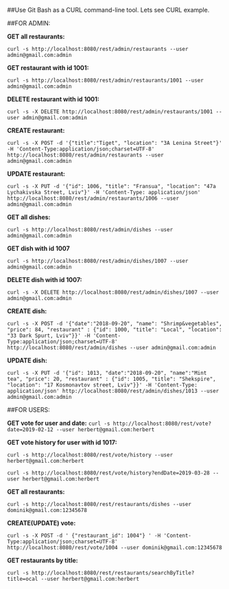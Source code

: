 ##Use Git Bash as a CURL command-line tool. Lets see CURL example.


##FOR ADMIN:

**GET all restaurants:**

 `curl -s http://localhost:8080/rest/admin/restaurants --user admin@gmail.com:admin`
 
**GET restaurant with id 1001:**

 `curl -s http://localhost:8080/rest/admin/restaurants/1001 --user admin@gmail.com:admin` 
 
 **DELETE restaurant with id 1001:**
 
 `curl -s -X DELETE http://localhost:8080/rest/admin/restaurants/1001 --user admin@gmail.com:admin`
 
**CREATE restaurant:**

 `curl -s -X POST -d '{"title":"Tiget", "location": "3A Lenina Street"}' -H 'Content-Type:application/json;charset=UTF-8' http://localhost:8080/rest/admin/restaurants --user admin@gmail.com:admin`
 
 **UPDATE restaurant:**
 
`curl -s -X PUT -d '{"id": 1006, "title": "Fransua", "location": "47a Lychakivska Street, Lviv"}' -H 'Content-Type: application/json' http://localhost:8080/rest/admin/restaurants/1006 --user admin@gmail.com:admin`

**GET all dishes:**

`curl -s http://localhost:8080/rest/admin/dishes --user admin@gmail.com:admin`

**GET dish with id 1007**

`curl -s http://localhost:8080/rest/admin/dishes/1007 --user admin@gmail.com:admin`

**DELETE dish with id 1007:**

 `curl -s -X DELETE http://localhost:8080/rest/admin/dishes/1007 --user admin@gmail.com:admin`
 
**CREATE dish:** 

`curl -s -X POST -d '{"date":"2018-09-20", "name": "Shrimp&vegetables", "price": 84, "restaurant" : {"id": 1000, "title": "Local", "location": "33 Dark Spurt, Lviv"}}' -H 'Content-Type:application/json;charset=UTF-8' http://localhost:8080/rest/admin/dishes --user admin@gmail.com:admin`

**UPDATE dish:** 

`curl -s -X PUT -d '{"id": 1013, "date":"2018-09-20", "name":"Mint tea", "price": 20, "restaurant" : {"id": 1005, "title": "Shekspire", "location": "17 Kosmonavtov street, Lviv"}}' -H 'Content-Type: application/json' http://localhost:8080/rest/admin/dishes/1013 --user admin@gmail.com:admin`

##FOR USERS:

**GET vote for user and date:**
`curl -s http://localhost:8080/rest/vote?date=2019-02-12 --user herbert@gmail.com:herbert`

**GET vote history for user with id 1017:**

`curl -s http://localhost:8080/rest/vote/history --user herbert@gmail.com:herbert`

`curl -s http://localhost:8080/rest/vote/history?endDate=2019-03-28 --user herbert@gmail.com:herbert`

**GET all restaurants:**

`curl -s http://localhost:8080/rest/restaurants/dishes --user dominik@gmail.com:12345678`

**CREATE(UPDATE) vote:**

`curl -s -X POST -d ' {"restaurant_id": 1004"} ' -H 'Content-Type:application/json;charset=UTF-8' http://localhost:8080/rest/vote/1004 --user dominik@gmail.com:12345678`

**GET restaurants by title:**

`curl -s http://localhost:8080/rest/restaurants/searchByTitle?title=ocal --user herbert@gmail.com:herbert`